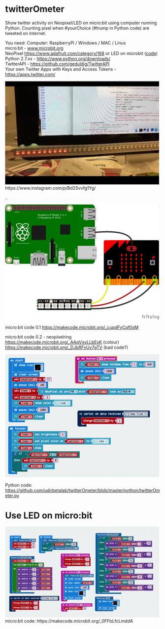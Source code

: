 # twitterOmeter
Show twitter activity on Neopixel/LED on micro:bit using computer running Python. Counting pixel when #yourChoice (#trump in Python code) are tweeted on Internet.

You need:
Computer: RaspberryPi / Windows / MAC / Linux<br>
micro:bit - www.microbit.org<br>
NeoPixel https://www.adafruit.com/category/168 or LED on microbit (<a href="https://makecode.microbit.org/_0FFbLfcLmddA">code</a>)<br>
Python 2.7.xx - https://www.python.org/downloads/<br>
TwitterAPI - https://github.com/geduldig/TwitterAPI<br>
Your own Twitter Apps with Keys and Access Tokens - https://apps.twitter.com/

<img src="https://github.com/larsgimse/twitterOmeter/blob/master/twitterOmeter.png" width=500>
https://www.instagram.com/p/Bd2Svvfg1Yg/

..

<img src="https://github.com/larsgimse/twitterOmeter/blob/master/twitterOmeter_bb.png" width=500>

micro:bit code 0.1 
https://makecode.microbit.org/_cupdFyCqf0sM

micro:bit code 0.2 - neopixelring
https://makecode.microbit.org/_AAqVxyLLbEsK (colour)
https://makecode.microbit.org/_DJbRFvUv7gTV (bad code?)

<img src="https://github.com/larsgimse/twitterOmeter/blob/master/twitterOmeter_microbit_0_1.png" width=500>

Python code: https://github.com/udirbetalab/twitterOmeter/blob/master/python/twitterOmeter.py


# Use LED on micro:bit

<img src="https://github.com/larsgimse/twitterOmeter/blob/master/led_on_microbit.png" width=500>
micro:bit code: https://makecode.microbit.org/_0FFbLfcLmddA

